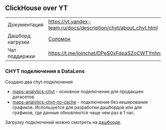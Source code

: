 ## ClickHouse over YT

| | |
|---|---|
| Документация | https://yt.yandex-team.ru/docs/description/chyt/about_chyt.html |
| Дашборд нагрузки | [Соломон](https://solomon.yandex-team.ru/?project=yt&cluster=hahn&service=yt_clickhouse&l.cookie=Aggr&l.operation_alias=maps_datalens_chyt&dashboard=chyt_v2) |
| Чат поддержки | https://t.me/joinchat/DPeS0xFdpaSZoCWTYnhnnw |

### CHYT подключения в DataLens
Создано два chyt-подключения
- [maps-analytics-chyt](https://datalens.yandex-team.ru/connections/ide2yl3tmhnsg-maps-analytics-chyt) - основное поделючение для продакшен датасетов
- [maps-analytics-chyt-no-cache](https://datalens.yandex-team.ru/connections/ym4xf2m7ma4yr-maps-analytics-chyt-no-cache) - подключение без кеширования графиков. Используется для разработки дашбордов или для графиков, где данные обновляются чаще чем раз в 1 час.

Загрузку подключений можно смотреть на [дашборде](https://datalens.yandex-team.ru/j567qewsio40c-oko-dashbordov-analitik-kart?tab=mx).
